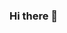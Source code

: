 ### Hi there 👋

<!--
**byron4455/byron4455** is a ✨ _special_ ✨ repository because its `README.md` (this file) appears on your GitHub profile.

Here are some ideas to get you started:

- 🔭 I’m currently working on using Python in the Linux CLI.
- 🌱 I’m currently learning Python3!
- 🤔 I’m looking for help with Python3 resources to help me progress.
- 📫 How to reach me: 
-->
